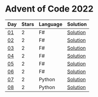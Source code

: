 # Advent of Code 2022

| Day | Stars | Language | Solution |
| --- | ----- | -------- | -------- |
| [01](https://adventofcode.com/2022/day/01) | 2 | F# | [Solution](./01) |
| [02](https://adventofcode.com/2022/day/02) | 2 | F# | [Solution](./02) |
| [03](https://adventofcode.com/2022/day/03) | 2 | F# | [Solution](./03) |
| [04](https://adventofcode.com/2022/day/04) | 2 | F# | [Solution](./04) |
| [05](https://adventofcode.com/2022/day/05) | 2 | F# | [Solution](./05) |
| [06](https://adventofcode.com/2022/day/06) | 2 | F# | [Solution](./06) |
| [07](https://adventofcode.com/2022/day/07) | 2 | Python | [Solution](./07) |
| [08](https://adventofcode.com/2022/day/08) | 2 | Python | [Solution](./08) |
